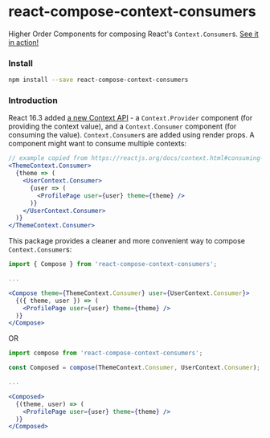 # react-compose-context-consumers

Higher Order Components for composing React's `Context.Consumer`s. [See it in action!](https://codesandbox.io/s/pmy88rk640)

### Install

```bash
npm install --save react-compose-context-consumers
```

### Introduction

React 16.3 added [a new Context API](https://reactjs.org/blog/2018/03/29/react-v-16-3.html#official-context-api) -
a `Context.Provider` component (for providing the context value), and a `Context.Consumer` component (for consuming the value).
`Context.Consumer`s are added using render props.
A component might want to consume multiple contexts:
```jsx
// example copied from https://reactjs.org/docs/context.html#consuming-multiple-contexts
<ThemeContext.Consumer>
  {theme => (
    <UserContext.Consumer>
      {user => (
        <ProfilePage user={user} theme={theme} />
      )}
    </UserContext.Consumer>
  )}
</ThemeContext.Consumer>
```

This package provides a cleaner and more convenient way to compose `Context.Consumer`s:

```jsx
import { Compose } from 'react-compose-context-consumers';

...

<Compose theme={ThemeContext.Consumer} user={UserContext.Consumer}>
  {({ theme, user }) => (
    <ProfilePage user={user} theme={theme} />
  )}
</Compose>
```

OR

```jsx
import compose from 'react-compose-context-consumers';

const Composed = compose(ThemeContext.Consumer, UserContext.Consumer);

...

<Composed>
  {(theme, user) => (
    <ProfilePage user={user} theme={theme} />
  )}
</Composed>
```
